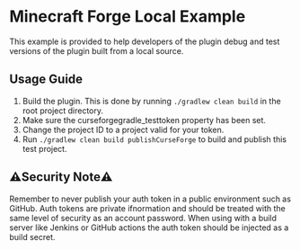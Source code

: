 # Minecraft Forge Local Example

This example is provided to help developers of the plugin debug and test versions of the plugin built from a local
source.

## Usage Guide

1. Build the plugin. This is done by running `./gradlew clean build` in the root project directory.
2. Make sure the curseforgegradle_testtoken property has been set.
3. Change the project ID to a project valid for your token.
4. Run `./gradlew clean build publishCurseForge` to build and publish this test project.

## ⚠️Security Note⚠️

Remember to never publish your auth token in a public environment such as GitHub. Auth tokens are private ifnormation
and should be treated with the same level of security as an account password. When using with a build server like
Jenkins or GitHub actions the auth token should be injected as a build secret.